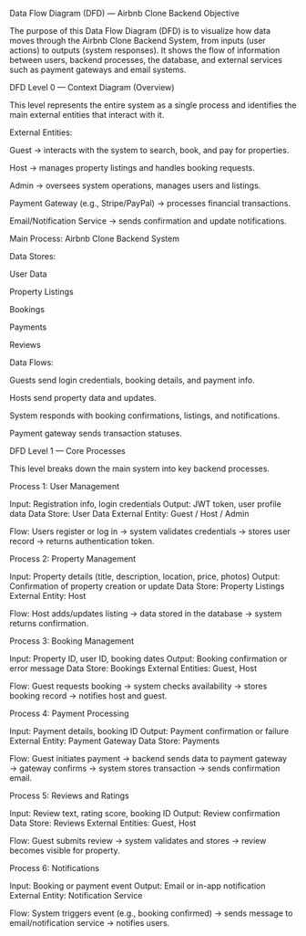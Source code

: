 Data Flow Diagram (DFD) — Airbnb Clone Backend
 Objective

The purpose of this Data Flow Diagram (DFD) is to visualize how data moves through the Airbnb Clone Backend System, from inputs (user actions) to outputs (system responses).
It shows the flow of information between users, backend processes, the database, and external services such as payment gateways and email systems.

 DFD Level 0 — Context Diagram (Overview)

This level represents the entire system as a single process and identifies the main external entities that interact with it.

External Entities:

Guest → interacts with the system to search, book, and pay for properties.

Host → manages property listings and handles booking requests.

Admin → oversees system operations, manages users and listings.

Payment Gateway (e.g., Stripe/PayPal) → processes financial transactions.

Email/Notification Service → sends confirmation and update notifications.

Main Process:
Airbnb Clone Backend System

Data Stores:

User Data

Property Listings

Bookings

Payments

Reviews

Data Flows:

Guests send login credentials, booking details, and payment info.

Hosts send property data and updates.

System responds with booking confirmations, listings, and notifications.

Payment gateway sends transaction statuses.

 DFD Level 1 — Core Processes

This level breaks down the main system into key backend processes.

 Process 1: User Management

Input: Registration info, login credentials
Output: JWT token, user profile data
Data Store: User Data
External Entity: Guest / Host / Admin

Flow:
Users register or log in → system validates credentials → stores user record → returns authentication token.

 Process 2: Property Management

Input: Property details (title, description, location, price, photos)
Output: Confirmation of property creation or update
Data Store: Property Listings
External Entity: Host

Flow:
Host adds/updates listing → data stored in the database → system returns confirmation.

 Process 3: Booking Management

Input: Property ID, user ID, booking dates
Output: Booking confirmation or error message
Data Store: Bookings
External Entities: Guest, Host

Flow:
Guest requests booking → system checks availability → stores booking record → notifies host and guest.

 Process 4: Payment Processing

Input: Payment details, booking ID
Output: Payment confirmation or failure
External Entity: Payment Gateway
Data Store: Payments

Flow:
Guest initiates payment → backend sends data to payment gateway → gateway confirms → system stores transaction → sends confirmation email.

 Process 5: Reviews and Ratings

Input: Review text, rating score, booking ID
Output: Review confirmation
Data Store: Reviews
External Entities: Guest, Host

Flow:
Guest submits review → system validates and stores → review becomes visible for property.

 Process 6: Notifications

Input: Booking or payment event
Output: Email or in-app notification
External Entity: Notification Service

Flow:
System triggers event (e.g., booking confirmed) → sends message to email/notification service → notifies users.
